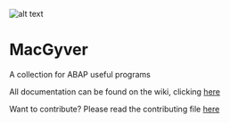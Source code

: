![alt text](https://www.shareicon.net/data/128x128/2016/10/18/845219_attach_512x512.png) 
# MacGyver

A collection for ABAP useful programs

All documentation can be found on the wiki, clicking [here](https://github.com/pacheco7/MacGyver/wiki)

Want to contribute? Please read the contributing file [here](https://github.com/pacheco7/MacGyver/blob/master/contributing.md)
